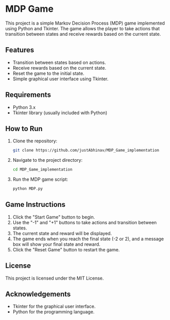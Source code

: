 # MDP Game

This project is a simple Markov Decision Process (MDP) game implemented using Python and Tkinter. The game allows the player to take actions that transition between states and receive rewards based on the current state.

## Features

- Transition between states based on actions.
- Receive rewards based on the current state.
- Reset the game to the initial state.
- Simple graphical user interface using Tkinter.

## Requirements

- Python 3.x
- Tkinter library (usually included with Python)

## How to Run

1. Clone the repository:
   ```sh
   git clone https://github.com/justAbhinav/MDP_Game_implementation
   ```
2. Navigate to the project directory:
   ```sh
   cd MDP_Game_implementation
   ```
3. Run the MDP game script:
   ```sh
   python MDP.py
   ```

## Game Instructions

1. Click the "Start Game" button to begin.
2. Use the "-1" and "+1" buttons to take actions and transition between states.
3. The current state and reward will be displayed.
4. The game ends when you reach the final state (-2 or 2), and a message box will show your final state and reward.
5. Click the "Reset Game" button to restart the game.

## License

This project is licensed under the MIT License.

## Acknowledgements

- Tkinter for the graphical user interface.
- Python for the programming language.
